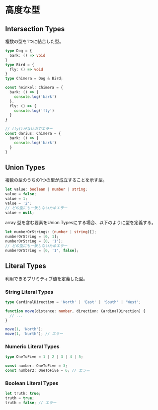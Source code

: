 # 高度な型

## Intersection Types

複数の型を1つに結合した型。

```ts
type Dog = {
  bark: () => void
}
type Bird = {
  fly: () => void
}
type Chimera = Dog & Bird;

const heinkel: Chimera = {
  bark: () => {
    console.log('bark')
  },
  fly: () => {
    console.log('fly')
  }
}

// fly()がないのでエラー
const darius: Chimera = {
  bark: () => {
    console.log('bark')
  }
}
```

## Union Types

複数の型のうちの1つの型が成立することを示す型。

```ts
let value: boolean | number | string;
value = false;
value = 1;
value = '2';
// どの型にも一致しないためエラー
value = null; 
```

array 型を含む要素をUnion Typesにする場合、以下のように型を定義する。

```ts
let numberOrStrings: (number | string)[];
numberOrString = [0, 1];
numberOrString = [0, '1'];
// どの型にも一致しないためエラー
numberOrString = [0, '1', false];
```

## Literal Types

利用できるプリミティブ値を定義した型。

### String Literal Types

```ts
type CardinalDirection = 'North' | 'East' | 'South' | 'West';

function move(distance: number, direction: CardinalDirection) {
  // ...
}

move(1, 'North');
move(1, 'Nurth'); // エラー
```

### Numeric Literal Types

```ts
type OneToFive = 1 | 2 | 3 | 4 | 5;

const number: OneToFive = 3;
const number2: OneToFive = 6; // エラー
```

### Boolean Literal Types

```ts
let truth: true;
truth = true;
truth = false; // エラー
```
